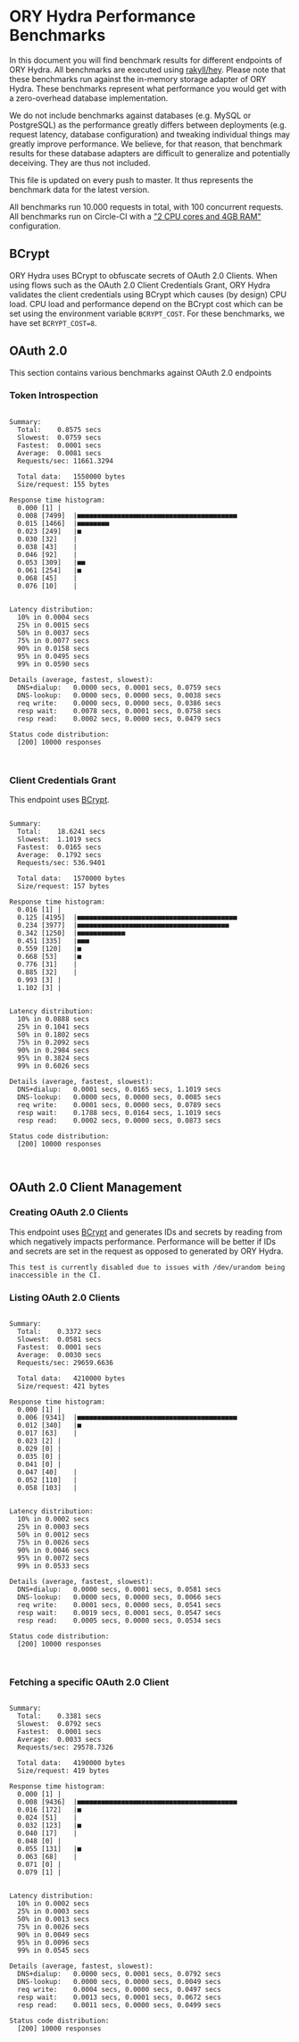 # ORY Hydra Performance Benchmarks

In this document you will find benchmark results for different endpoints of ORY Hydra. All benchmarks are executed
using [rakyll/hey](https://github.com/rakyll/hey). Please note that these benchmarks run against the in-memory storage
adapter of ORY Hydra. These benchmarks represent what performance you would get with a zero-overhead database implementation.

We do not include benchmarks against databases (e.g. MySQL or PostgreSQL) as the performance greatly differs between
deployments (e.g. request latency, database configuration) and tweaking individual things may greatly improve performance.
We believe, for that reason, that benchmark results for these database adapters are difficult to generalize and potentially
deceiving. They are thus not included.

This file is updated on every push to master. It thus represents the benchmark data for the latest version.

All benchmarks run 10.000 requests in total, with 100 concurrent requests. All benchmarks run on Circle-CI with a
["2 CPU cores and 4GB RAM"](https://support.circleci.com/hc/en-us/articles/360000489307-Why-do-my-tests-take-longer-to-run-on-CircleCI-than-locally-)
configuration.

## BCrypt

ORY Hydra uses BCrypt to obfuscate secrets of OAuth 2.0 Clients. When using flows such as the OAuth 2.0 Client Credentials
Grant, ORY Hydra validates the client credentials using BCrypt which causes (by design) CPU load. CPU load and performance
depend on the BCrypt cost which can be set using the environment variable `BCRYPT_COST`. For these benchmarks,
we have set `BCRYPT_COST=8`.

## OAuth 2.0

This section contains various benchmarks against OAuth 2.0 endpoints

### Token Introspection

```

Summary:
  Total:	0.8575 secs
  Slowest:	0.0759 secs
  Fastest:	0.0001 secs
  Average:	0.0081 secs
  Requests/sec:	11661.3294
  
  Total data:	1550000 bytes
  Size/request:	155 bytes

Response time histogram:
  0.000 [1]	|
  0.008 [7499]	|■■■■■■■■■■■■■■■■■■■■■■■■■■■■■■■■■■■■■■■■
  0.015 [1466]	|■■■■■■■■
  0.023 [249]	|■
  0.030 [32]	|
  0.038 [43]	|
  0.046 [92]	|
  0.053 [309]	|■■
  0.061 [254]	|■
  0.068 [45]	|
  0.076 [10]	|


Latency distribution:
  10% in 0.0004 secs
  25% in 0.0015 secs
  50% in 0.0037 secs
  75% in 0.0077 secs
  90% in 0.0158 secs
  95% in 0.0495 secs
  99% in 0.0590 secs

Details (average, fastest, slowest):
  DNS+dialup:	0.0000 secs, 0.0001 secs, 0.0759 secs
  DNS-lookup:	0.0000 secs, 0.0000 secs, 0.0038 secs
  req write:	0.0000 secs, 0.0000 secs, 0.0386 secs
  resp wait:	0.0078 secs, 0.0001 secs, 0.0758 secs
  resp read:	0.0002 secs, 0.0000 secs, 0.0479 secs

Status code distribution:
  [200]	10000 responses



```

### Client Credentials Grant

This endpoint uses [BCrypt](#bcrypt).

```

Summary:
  Total:	18.6241 secs
  Slowest:	1.1019 secs
  Fastest:	0.0165 secs
  Average:	0.1792 secs
  Requests/sec:	536.9401
  
  Total data:	1570000 bytes
  Size/request:	157 bytes

Response time histogram:
  0.016 [1]	|
  0.125 [4195]	|■■■■■■■■■■■■■■■■■■■■■■■■■■■■■■■■■■■■■■■■
  0.234 [3977]	|■■■■■■■■■■■■■■■■■■■■■■■■■■■■■■■■■■■■■■
  0.342 [1250]	|■■■■■■■■■■■■
  0.451 [335]	|■■■
  0.559 [120]	|■
  0.668 [53]	|■
  0.776 [31]	|
  0.885 [32]	|
  0.993 [3]	|
  1.102 [3]	|


Latency distribution:
  10% in 0.0888 secs
  25% in 0.1041 secs
  50% in 0.1802 secs
  75% in 0.2092 secs
  90% in 0.2984 secs
  95% in 0.3824 secs
  99% in 0.6026 secs

Details (average, fastest, slowest):
  DNS+dialup:	0.0001 secs, 0.0165 secs, 1.1019 secs
  DNS-lookup:	0.0000 secs, 0.0000 secs, 0.0085 secs
  req write:	0.0001 secs, 0.0000 secs, 0.0789 secs
  resp wait:	0.1788 secs, 0.0164 secs, 1.1019 secs
  resp read:	0.0002 secs, 0.0000 secs, 0.0873 secs

Status code distribution:
  [200]	10000 responses



```

## OAuth 2.0 Client Management

### Creating OAuth 2.0 Clients

This endpoint uses [BCrypt](#bcrypt) and generates IDs and secrets by reading from  which negatively impacts
performance. Performance will be better if IDs and secrets are set in the request as opposed to generated by ORY Hydra.

```
This test is currently disabled due to issues with /dev/urandom being inaccessible in the CI.
```

### Listing OAuth 2.0 Clients

```

Summary:
  Total:	0.3372 secs
  Slowest:	0.0581 secs
  Fastest:	0.0001 secs
  Average:	0.0030 secs
  Requests/sec:	29659.6636
  
  Total data:	4210000 bytes
  Size/request:	421 bytes

Response time histogram:
  0.000 [1]	|
  0.006 [9341]	|■■■■■■■■■■■■■■■■■■■■■■■■■■■■■■■■■■■■■■■■
  0.012 [340]	|■
  0.017 [63]	|
  0.023 [2]	|
  0.029 [0]	|
  0.035 [0]	|
  0.041 [0]	|
  0.047 [40]	|
  0.052 [110]	|
  0.058 [103]	|


Latency distribution:
  10% in 0.0002 secs
  25% in 0.0003 secs
  50% in 0.0012 secs
  75% in 0.0026 secs
  90% in 0.0046 secs
  95% in 0.0072 secs
  99% in 0.0533 secs

Details (average, fastest, slowest):
  DNS+dialup:	0.0000 secs, 0.0001 secs, 0.0581 secs
  DNS-lookup:	0.0000 secs, 0.0000 secs, 0.0066 secs
  req write:	0.0001 secs, 0.0000 secs, 0.0541 secs
  resp wait:	0.0019 secs, 0.0001 secs, 0.0547 secs
  resp read:	0.0005 secs, 0.0000 secs, 0.0534 secs

Status code distribution:
  [200]	10000 responses



```

### Fetching a specific OAuth 2.0 Client

```

Summary:
  Total:	0.3381 secs
  Slowest:	0.0792 secs
  Fastest:	0.0001 secs
  Average:	0.0033 secs
  Requests/sec:	29578.7326
  
  Total data:	4190000 bytes
  Size/request:	419 bytes

Response time histogram:
  0.000 [1]	|
  0.008 [9436]	|■■■■■■■■■■■■■■■■■■■■■■■■■■■■■■■■■■■■■■■■
  0.016 [172]	|■
  0.024 [51]	|
  0.032 [123]	|■
  0.040 [17]	|
  0.048 [0]	|
  0.055 [131]	|■
  0.063 [68]	|
  0.071 [0]	|
  0.079 [1]	|


Latency distribution:
  10% in 0.0002 secs
  25% in 0.0003 secs
  50% in 0.0013 secs
  75% in 0.0026 secs
  90% in 0.0049 secs
  95% in 0.0096 secs
  99% in 0.0545 secs

Details (average, fastest, slowest):
  DNS+dialup:	0.0000 secs, 0.0001 secs, 0.0792 secs
  DNS-lookup:	0.0000 secs, 0.0000 secs, 0.0049 secs
  req write:	0.0004 secs, 0.0000 secs, 0.0497 secs
  resp wait:	0.0013 secs, 0.0001 secs, 0.0672 secs
  resp read:	0.0011 secs, 0.0000 secs, 0.0499 secs

Status code distribution:
  [200]	10000 responses



```
